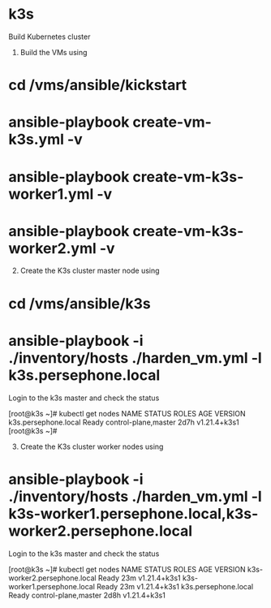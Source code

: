 # k3s
Build Kubernetes cluster

1. Build the VMs using

# cd /vms/ansible/kickstart
# ansible-playbook create-vm-k3s.yml -v
# ansible-playbook create-vm-k3s-worker1.yml -v
# ansible-playbook create-vm-k3s-worker2.yml -v

2. Create the K3s cluster master node using

# cd /vms/ansible/k3s
# ansible-playbook -i ./inventory/hosts ./harden_vm.yml -l k3s.persephone.local

Login to the k3s master and check the status

[root@k3s ~]# kubectl get nodes
NAME                   STATUS   ROLES                  AGE    VERSION
k3s.persephone.local   Ready    control-plane,master   2d7h   v1.21.4+k3s1
[root@k3s ~]#

3. Create the K3s cluster worker nodes using

# ansible-playbook -i ./inventory/hosts ./harden_vm.yml -l k3s-worker1.persephone.local,k3s-worker2.persephone.local

Login to the k3s master and check the status

[root@k3s ~]# kubectl get nodes
NAME                           STATUS   ROLES                  AGE    VERSION
k3s-worker2.persephone.local   Ready    <none>                 23m    v1.21.4+k3s1
k3s-worker1.persephone.local   Ready    <none>                 23m    v1.21.4+k3s1
k3s.persephone.local           Ready    control-plane,master   2d8h   v1.21.4+k3s1

